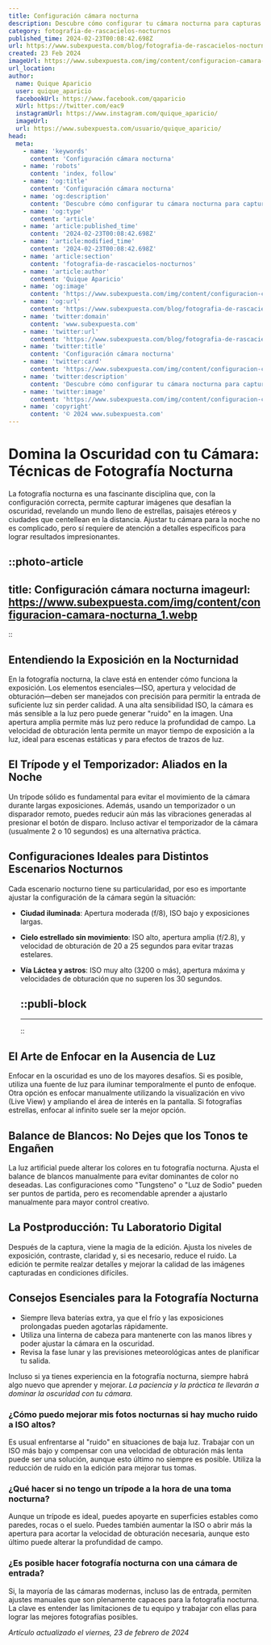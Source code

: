 ```yaml
---
title: Configuración cámara nocturna
description: Descubre cómo configurar tu cámara nocturna para capturas perfectas. Guía sencilla, rápida y efectiva para mejores fotos nocturnas.
category: fotografia-de-rascacielos-nocturnos
published_time: 2024-02-23T00:08:42.698Z
url: https://www.subexpuesta.com/blog/fotografia-de-rascacielos-nocturnos/configuracion-camara-nocturna
created: 23 Feb 2024
imageUrl: https://www.subexpuesta.com/img/content/configuracion-camara-nocturna_1.webp
url_location:
author:
  name: Quique Aparicio
  user: quique_aparicio
  facebookUrl: https://www.facebook.com/qaparicio
  xUrl: https://twitter.com/eac9
  instagramUrl: https://www.instagram.com/quique_aparicio/
  imageUrl: 
  url: https://www.subexpuesta.com/usuario/quique_aparicio/
head:
  meta:
    - name: 'keywords'
      content: 'Configuración cámara nocturna'
    - name: 'robots'
      content: 'index, follow'
    - name: 'og:title'
      content: 'Configuración cámara nocturna'
    - name: 'og:description'
      content: 'Descubre cómo configurar tu cámara nocturna para capturas perfectas. Guía sencilla, rápida y efectiva para mejores fotos nocturnas.'
    - name: 'og:type'
      content: 'article'
    - name: 'article:published_time'
      content: '2024-02-23T00:08:42.698Z'
    - name: 'article:modified_time'
      content: '2024-02-23T00:08:42.698Z'
    - name: 'article:section'
      content: 'fotografia-de-rascacielos-nocturnos'
    - name: 'article:author'
      content: 'Quique Aparicio'
    - name: 'og:image'
      content: 'https://www.subexpuesta.com/img/content/configuracion-camara-nocturna_1.webp'
    - name: 'og:url'
      content: 'https://www.subexpuesta.com/blog/fotografia-de-rascacielos-nocturnos/configuracion-camara-nocturna'
    - name: 'twitter:domain'
      content: 'www.subexpuesta.com'
    - name: 'twitter:url'
      content: 'https://www.subexpuesta.com/blog/fotografia-de-rascacielos-nocturnos/configuracion-camara-nocturna'
    - name: 'twitter:title'
      content: 'Configuración cámara nocturna'
    - name: 'twitter:card'
      content: 'https://www.subexpuesta.com/img/content/configuracion-camara-nocturna_1.webp'
    - name: 'twitter:description'
      content: 'Descubre cómo configurar tu cámara nocturna para capturas perfectas. Guía sencilla, rápida y efectiva para mejores fotos nocturnas.'
    - name: 'twitter:image'
      content: 'https://www.subexpuesta.com/img/content/configuracion-camara-nocturna_1.webp'
    - name: 'copyright'
      content: '© 2024 www.subexpuesta.com'
---
```

# Domina la Oscuridad con tu Cámara: Técnicas de Fotografía Nocturna

La fotografía nocturna es una fascinante disciplina que, con la configuración correcta, permite capturar imágenes que desafían la oscuridad, revelando un mundo lleno de estrellas, paisajes etéreos y ciudades que centellean en la distancia. Ajustar tu cámara para la noche no es complicado, pero sí requiere de atención a detalles específicos para lograr resultados impresionantes.


::photo-article
---
title: Configuración cámara nocturna
imageurl: https://www.subexpuesta.com/img/content/configuracion-camara-nocturna_1.webp
---
::


## Entendiendo la Exposición en la Nocturnidad

En la fotografía nocturna, la clave está en entender cómo funciona la exposición. Los elementos esenciales—ISO, apertura y velocidad de obturación—deben ser manejados con precisión para permitir la entrada de suficiente luz sin perder calidad. A una alta sensibilidad ISO, la cámara es más sensible a la luz pero puede generar "ruido" en la imagen. Una apertura amplia permite más luz pero reduce la profundidad de campo. La velocidad de obturación lenta permite un mayor tiempo de exposición a la luz, ideal para escenas estáticas y para efectos de trazos de luz.

## El Trípode y el Temporizador: Aliados en la Noche

Un trípode sólido es fundamental para evitar el movimiento de la cámara durante largas exposiciones. Además, usando un temporizador o un disparador remoto, puedes reducir aún más las vibraciones generadas al presionar el botón de disparo. Incluso activar el temporizador de la cámara (usualmente 2 o 10 segundos) es una alternativa práctica.

## Configuraciones Ideales para Distintos Escenarios Nocturnos

Cada escenario nocturno tiene su particularidad, por eso es importante ajustar la configuración de la cámara según la situación:
- **Ciudad iluminada**: Apertura moderada (f/8), ISO bajo y exposiciones largas.
- **Cielo estrellado sin movimiento**: ISO alto, apertura amplia (f/2.8), y velocidad de obturación de 20 a 25 segundos para evitar trazas estelares.
- **Vía Láctea y astros**: ISO muy alto (3200 o más), apertura máxima y velocidades de obturación que no superen los 30 segundos.


  ::publi-block
  ---
  ---
  ::
  
  
## El Arte de Enfocar en la Ausencia de Luz

Enfocar en la oscuridad es uno de los mayores desafíos. Si es posible, utiliza una fuente de luz para iluminar temporalmente el punto de enfoque. Otra opción es enfocar manualmente utilizando la visualización en vivo (Live View) y ampliando el área de interés en la pantalla. Si fotografías estrellas, enfocar al infinito suele ser la mejor opción.

## Balance de Blancos: No Dejes que los Tonos te Engañen

La luz artificial puede alterar los colores en tu fotografía nocturna. Ajusta el balance de blancos manualmente para evitar dominantes de color no deseadas. Las configuraciones como "Tungsteno" o "Luz de Sodio" pueden ser puntos de partida, pero es recomendable aprender a ajustarlo manualmente para mayor control creativo.

## La Postproducción: Tu Laboratorio Digital

Después de la captura, viene la magia de la edición. Ajusta los niveles de exposición, contraste, claridad y, si es necesario, reduce el ruido. La edición te permite realzar detalles y mejorar la calidad de las imágenes capturadas en condiciones difíciles.

## Consejos Esenciales para la Fotografía Nocturna
- Siempre lleva baterías extra, ya que el frío y las exposiciones prolongadas pueden agotarlas rápidamente.
- Utiliza una linterna de cabeza para mantenerte con las manos libres y poder ajustar la cámara en la oscuridad.
- Revisa la fase lunar y las previsiones meteorológicas antes de planificar tu salida.

Incluso si ya tienes experiencia en la fotografía nocturna, siempre habrá algo nuevo que aprender y mejorar. *La paciencia y la práctica te llevarán a dominar la oscuridad con tu cámara.*

### ¿Cómo puedo mejorar mis fotos nocturnas si hay mucho ruido a ISO altos?
Es usual enfrentarse al "ruido" en situaciones de baja luz. Trabajar con un ISO más bajo y compensar con una velocidad de obturación más lenta puede ser una solución, aunque esto último no siempre es posible. Utiliza la reducción de ruido en la edición para mejorar tus tomas.

### ¿Qué hacer si no tengo un trípode a la hora de una toma nocturna?
Aunque un trípode es ideal, puedes apoyarte en superficies estables como paredes, rocas o el suelo. Puedes también aumentar la ISO o abrir más la apertura para acortar la velocidad de obturación necesaria, aunque esto último puede alterar la profundidad de campo.

### ¿Es posible hacer fotografía nocturna con una cámara de entrada?
Si, la mayoría de las cámaras modernas, incluso las de entrada, permiten ajustes manuales que son plenamente capaces para la fotografía nocturna. La clave es entender las limitaciones de tu equipo y trabajar con ellas para lograr las mejores fotografías posibles.

_Artículo actualizado el viernes, 23 de febrero de 2024_